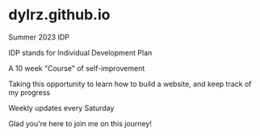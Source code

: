 # dylrz.github.io
Summer 2023 IDP

IDP stands for Individual Development Plan

A 10 week "Course" of self-improvement

Taking this opportunity to learn how to build a website, and keep track of my progress

Weekly updates every Saturday

Glad you're here to join me on this journey!
